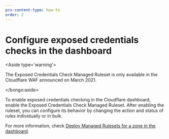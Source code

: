 ```yaml
---
pcx-content-type: how-to
order: 2
---
```


# Configure exposed credentials checks in the dashboard

<Aside type='warning'>

The Exposed Credentials Check Managed Ruleset is only available in the Cloudflare WAF announced on March 2021.

</bongo:aside>

To enable exposed credentials checking in the Cloudflare dashboard, enable the Exposed Credentials Check Managed Ruleset. After enabling the ruleset, you can configure its behavior by changing the action and status of rules individually or in bulk.

For more information, check [Deploy Managed Rulesets for a zone in the dashboard](/managed-rulesets/deploy-zone-dashboard).

